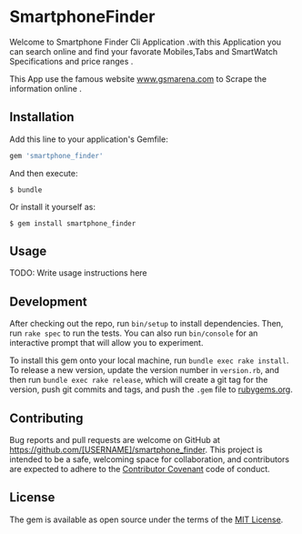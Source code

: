 # SmartphoneFinder

Welcome to Smartphone Finder Cli Application .with this Application you can search online and find your favorate
Mobiles,Tabs and SmartWatch Specifications and price ranges .

This App use the famous website www.gsmarena.com to Scrape the information online .

## Installation

Add this line to your application's Gemfile:

```ruby
gem 'smartphone_finder'
```

And then execute:

    $ bundle

Or install it yourself as:

    $ gem install smartphone_finder

## Usage

TODO: Write usage instructions here

## Development

After checking out the repo, run `bin/setup` to install dependencies. Then, run `rake spec` to run the tests. You can also run `bin/console` for an interactive prompt that will allow you to experiment.

To install this gem onto your local machine, run `bundle exec rake install`. To release a new version, update the version number in `version.rb`, and then run `bundle exec rake release`, which will create a git tag for the version, push git commits and tags, and push the `.gem` file to [rubygems.org](https://rubygems.org).

## Contributing

Bug reports and pull requests are welcome on GitHub at https://github.com/[USERNAME]/smartphone_finder. This project is intended to be a safe, welcoming space for collaboration, and contributors are expected to adhere to the [Contributor Covenant](http://contributor-covenant.org) code of conduct.


## License

The gem is available as open source under the terms of the [MIT License](http://opensource.org/licenses/MIT).

